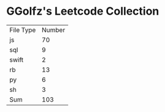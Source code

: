 # GGolfz's Leetcode Collection

<table><tr><td>File Type</td><td>Number</td></tr><tr><td>js</td><td>70</td></tr><tr><td>sql</td><td>9</td></tr><tr><td>swift</td><td>2</td></tr><tr><td>rb</td><td>13</td></tr><tr><td>py</td><td>6</td></tr><tr><td>sh</td><td>3</td></tr><tr><td>Sum</td><td>103</td></tr></table>